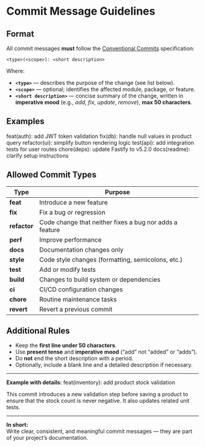 # Commit Message Guidelines

## Format
All commit messages **must** follow the [Conventional Commits](https://www.conventionalcommits.org/) specification:

```
<type>(<scope>): <short description>
```

Where:
- **`<type>`** — describes the purpose of the change (see list below).  
- **`<scope>`** — optional; identifies the affected module, package, or feature.  
- **`<short description>`** — concise summary of the change, written in **imperative mood** (e.g., *add*, *fix*, *update*, *remove*), **max 50 characters**.

## Examples
feat(auth): add JWT token validation
fix(db): handle null values in product query
refactor(ui): simplify button rendering logic
test(api): add integration tests for user routes
chore(deps): update Fastify to v5.2.0
docs(readme): clarify setup instructions

## Allowed Commit Types
| Type | Purpose |
|------|----------|
| **feat** | Introduce a new feature |
| **fix** | Fix a bug or regression |
| **refactor** | Code change that neither fixes a bug nor adds a feature |
| **perf** | Improve performance |
| **docs** | Documentation changes only |
| **style** | Code style changes (formatting, semicolons, etc.) |
| **test** | Add or modify tests |
| **build** | Changes to build system or dependencies |
| **ci** | CI/CD configuration changes |
| **chore** | Routine maintenance tasks |
| **revert** | Revert a previous commit |

## Additional Rules
- Keep the **first line under 50 characters**.  
- Use **present tense** and **imperative mood** (“add” not “added” or “adds”).  
- Do **not** end the short description with a period.  
- Optionally, include a blank line and a detailed description if necessary.

---

**Example with details:**
feat(inventory): add product stock validation

This commit introduces a new validation step before saving a product
to ensure that the stock count is never negative. It also updates
related unit tests.

---

**In short:**  
Write clear, consistent, and meaningful commit messages — they are part of your project’s documentation.